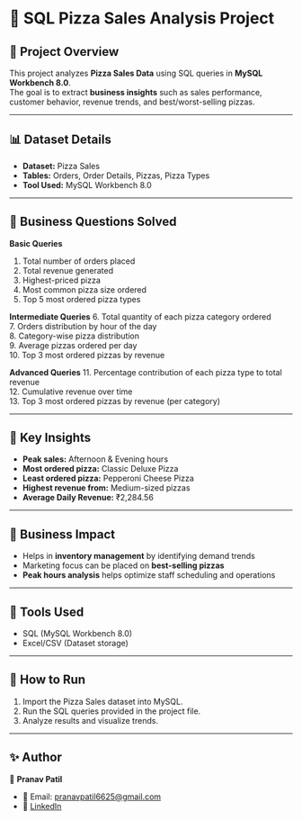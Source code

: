 # 🍕 SQL Pizza Sales Analysis Project

## 🔹 Project Overview
This project analyzes **Pizza Sales Data** using SQL queries in **MySQL Workbench 8.0**.  
The goal is to extract **business insights** such as sales performance, customer behavior, revenue trends, and best/worst-selling pizzas.

---

## 📊 Dataset Details
- **Dataset:** Pizza Sales  
- **Tables:** Orders, Order Details, Pizzas, Pizza Types  
- **Tool Used:** MySQL Workbench 8.0  

---

## 🔹 Business Questions Solved
**Basic Queries**
1. Total number of orders placed  
2. Total revenue generated  
3. Highest-priced pizza  
4. Most common pizza size ordered  
5. Top 5 most ordered pizza types  

**Intermediate Queries**
6. Total quantity of each pizza category ordered  
7. Orders distribution by hour of the day  
8. Category-wise pizza distribution  
9. Average pizzas ordered per day  
10. Top 3 most ordered pizzas by revenue  

**Advanced Queries**
11. Percentage contribution of each pizza type to total revenue  
12. Cumulative revenue over time  
13. Top 3 most ordered pizzas by revenue (per category)  

---

## 🔹 Key Insights
- **Peak sales:** Afternoon & Evening hours  
- **Most ordered pizza:** Classic Deluxe Pizza  
- **Least ordered pizza:** Pepperoni Cheese Pizza  
- **Highest revenue from:** Medium-sized pizzas  
- **Average Daily Revenue:** ₹2,284.56  

---

## 🔹 Business Impact
- Helps in **inventory management** by identifying demand trends  
- Marketing focus can be placed on **best-selling pizzas**  
- **Peak hours analysis** helps optimize staff scheduling and operations  

---

## 🔹 Tools Used
- SQL (MySQL Workbench 8.0)  
- Excel/CSV (Dataset storage)  

---

## 🚀 How to Run
1. Import the Pizza Sales dataset into MySQL.  
2. Run the SQL queries provided in the project file.  
3. Analyze results and visualize trends.  

---

## ✨ Author
👤 **Pranav Patil**  
- 📧 Email: pranavpatil6625@gmail.com  
- 🔗 [LinkedIn](https://www.linkedin.com/in/pranav-patil-e03042004)  

